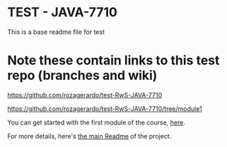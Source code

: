 # TEST - JAVA-7710

This is a base readme file for test


# Note these contain links to this test repo (branches and wiki)

https://github.com/rozagerardo/test-RwS-JAVA-7710

https://github.com/rozagerardo/test-RwS-JAVA-7710/tree/module1

You can get started with the first module of the course, [here](https://github.com/rozagerardo/test-RwS-JAVA-7710/tree/module1). 

For more details, here's [the main Readme](https://github.com/rozagerardo/test-RwS-JAVA-7710/wiki) of the project. 
